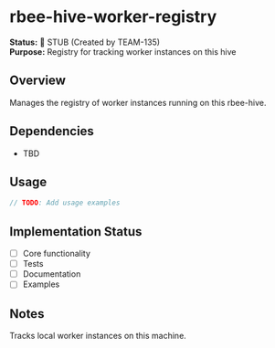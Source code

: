 # rbee-hive-worker-registry

**Status:** 🚧 STUB (Created by TEAM-135)  
**Purpose:** Registry for tracking worker instances on this hive

## Overview

Manages the registry of worker instances running on this rbee-hive.

## Dependencies

- TBD

## Usage

```rust
// TODO: Add usage examples
```

## Implementation Status

- [ ] Core functionality
- [ ] Tests
- [ ] Documentation
- [ ] Examples

## Notes

Tracks local worker instances on this machine.
